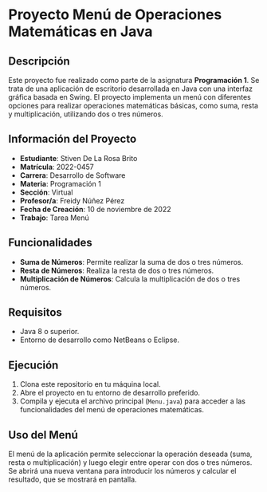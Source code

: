 # Proyecto Menú de Operaciones Matemáticas en Java

## Descripción
Este proyecto fue realizado como parte de la asignatura **Programación 1**. Se trata de una aplicación de escritorio desarrollada en Java con una interfaz gráfica basada en Swing. El proyecto implementa un menú con diferentes opciones para realizar operaciones matemáticas básicas, como suma, resta y multiplicación, utilizando dos o tres números.

## Información del Proyecto
- **Estudiante**: Stiven De La Rosa Brito
- **Matrícula**: 2022-0457
- **Carrera**: Desarrollo de Software
- **Materia**: Programación 1
- **Sección**: Virtual
- **Profesor/a**: Freidy Núñez Pérez
- **Fecha de Creación**: 10 de noviembre de 2022
- **Trabajo**: Tarea Menú

## Funcionalidades
- **Suma de Números**: Permite realizar la suma de dos o tres números.
- **Resta de Números**: Realiza la resta de dos o tres números.
- **Multiplicación de Números**: Calcula la multiplicación de dos o tres números.

## Requisitos
- Java 8 o superior.
- Entorno de desarrollo como NetBeans o Eclipse.

## Ejecución
1. Clona este repositorio en tu máquina local.
2. Abre el proyecto en tu entorno de desarrollo preferido.
3. Compila y ejecuta el archivo principal (`Menu.java`) para acceder a las funcionalidades del menú de operaciones matemáticas.

## Uso del Menú
El menú de la aplicación permite seleccionar la operación deseada (suma, resta o multiplicación) y luego elegir entre operar con dos o tres números. Se abrirá una nueva ventana para introducir los números y calcular el resultado, que se mostrará en pantalla.
